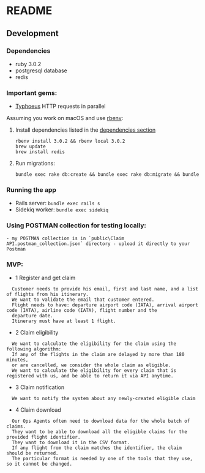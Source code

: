 # README

## Development
### Dependencies

- ruby 3.0.2
- postgresql database
- redis

### Important gems:

- [Typhoeus](https://github.com/typhoeus/typhoeus) HTTP requests in parallel

Assuming you work on macOS and use [rbenv](http://http://rbenv.org/):
1. Install dependencies listed in the [dependencies section](#dependencies)

    ```shell
    rbenv install 3.0.2 && rbenv local 3.0.2
    brew update
    brew install redis
    ```

2. Run migrations:

    ```shell
    bundle exec rake db:create && bundle exec rake db:migrate && bundle
    ```

  ### Running the app

  - Rails server: `bundle exec rails s`
  - Sidekiq worker: `bundle exec sidekiq`

  ### Using POSTMAN collection for testing locally:
    - my POSTMAN collection is in `public\Claim API.postman_collection.json` directory - upload it directly to your Postman


  ### MVP:

  - 1 Register and get claim

  ```
    Customer needs to provide his email, first and last name, and a list of flights from his itinerary.
    We want to validate the email that customer entered.
    Flight needs to have: departure airport code (IATA), arrival airport code (IATA), airline code (IATA), flight number and the
    departure date.
    Itinerary must have at least 1 flight.
  ```

  - 2 Claim eligibility

  ```
    We want to calculate the eligibility for the claim using the following algorithm:
    If any of the flights in the claim are delayed by more than 180 minutes,
    or are cancelled, we consider the whole claim as eligible.
    We want to calculate the eligibility for every claim that is registered with us, and be able to return it via API anytime.
  ```

  - 3 Claim notification

  ```
    We want to notify the system about any newly-created eligible claim
  ```

  - 4 Claim download

  ```
    Our Ops Agents often need to download data for the whole batch of claims.
    They want to be able to download all the eligible claims for the provided flight identifier.
    They want to download it in the CSV format.
    If any flight from the claim matches the identifier, the claim should be returned.
    The particular format is needed by one of the tools that they use, so it cannot be changed.
  ```
